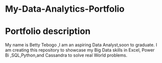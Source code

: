 # My-Data-Analytics-Portfolio
# Portfolio description
My name is Betty Tebogo ,I am an aspiring Data Analyst,soon to graduate.
I am creating this repository to showcase my Big Data skills in Excel, Power Bi ,SQL,Python,and Cassandra to solve real World problems.
